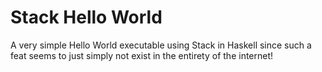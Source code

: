 # Stack Hello World

A very simple Hello World executable using Stack in Haskell since such a feat
seems to just simply not exist in the entirety of the internet!
